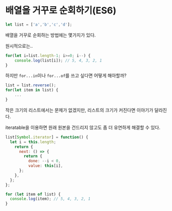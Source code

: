 # 배열을 거꾸로 순회하기(ES6)
```js
let list = ['a','b','c','d'];
```
배열을 거꾸로 순회하는 방법에는 몇가지가 있다.

원시적으로는..
```js
for(let i=list.length-1; i>=0; i--) {
    console.log(list[i]); // 5, 4, 3, 2, 1
}
```
하지만 `for...in`이나 `for...of`를 쓰고 싶다면 어떻게 해아할까?
```js
list = list.reverse();
for(let item in list) {
    ...
}
```
작은 크기의 리스트에서는 문제가 없겠지만, 리스트의 크기가 커진다면 이야기가 달라진다.

iteratable을 이용하면 원래 원본을 건드리지 않고도 좀 더 유연하게 해결할 수 있다.

```js
list[Symbol.iterator] = function() {
  let i = this.length;
    return {
      next: () => {
        return {
          done: --i < 0,
          value: this[i],
      };
    },
  };
};

for (let item of list) {
  console.log(item); // 5, 4, 3, 2, 1
}
```
